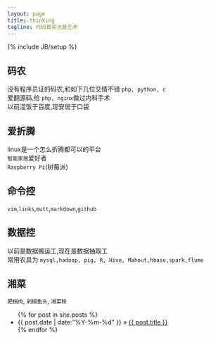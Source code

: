 ```yaml
---
layout: page
title: thinking
tagline: 代码其实也是艺术 
---
```

{% include JB/setup %}

## 码农
没有程序员证的码农,和如下几位交情不错 `php, python, c`   
爱翻源码,给 `php, nginx`做过内科手术  
以前混饭于百度,现安居于口袋  

## 爱折腾

linux是一个怎么折腾都可以的平台  
`智能家居`爱好者  
`Raspberry Pi`(树莓派)

## 命令控

`vim`,`links`,`mutt`,`markdown`,`github`

## 数据控
以前是数据搬运工,现在是数据抽取工  
常用农具为 `mysql,hadoop, pig, R, Hive, Mahout,hbase,spark,flume`  

## 湘菜
`肥锅肉`, `剁椒鱼头`, `湘菜粉` 


<ul class="posts">
  {% for post in site.posts %}
    <li><span>{{ post.date | date:"%Y-%m-%d" }}</span> &raquo; <a href="{{ BASE_PATH }}{{ post.url }}">{{ post.title }}</a></li>
  {% endfor %}
</ul>


